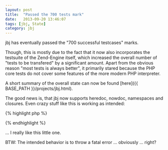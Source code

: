 ```yaml
---
layout: post
title:  "Passed the 700 tests mark"
date:   2013-09-20 13:46:07
tags: [jbj, State]
category: jbj
---
```


jbj has eventually passed the "700 successful testcases" marks.

Though, this is mostly due to the fact that it now also incorporates the testsuite of the Zend-Engine itself, which increased the overall number of "tests to be transfered" by a significant amount. Apart from the obvious reason "most tests is always better", it primarily stared because the PHP core tests do not cover some features of the more modern PHP interpreter.

A short summary of the overall state can now be found [here]({{ BASE_PATH }}/projects/jbj.html).

The good news is, that jbj now supports heredoc, nowdoc, namespaces and closures. Even crazy stuff like this is working as intended:

{% highlight php %}
<?php

$a = function(&$a) { $a = 1; };

$a($a);

?>
{% endhighlight %}

... I really like this little one.

BTW: The intended behavior is to throw a fatal error ... obviously ... right?